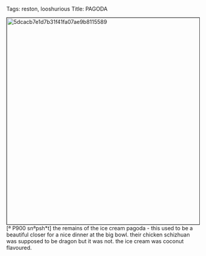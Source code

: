 Tags: reston, looshurious
Title: PAGODA
  
<p><img src="https://objects.hbvu.su/blotpix/looshurious/IMG_638437885.jpeg" width=540 height=540 alt="5dcacb7e1d7b31f41fa07ae9b8115589" border=1>
[ª P900 snªpsh*t] the remains of the ice cream pagoda - this used to be a beautiful closer for a nice dinner at the big bowl. their chicken schizhuan was supposed to be dragon but it was not. the ice cream was coconut flavoured.